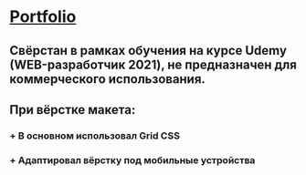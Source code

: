 
# [Portfolio](https://portfolio.frontsaf.ru/)

## Свёрстан в рамках обучения на курсе Udemy (WEB-разработчик 2021), не предназначен для коммерческого использования.
## При вёрстке макета:
  ### + В основном использовал Grid CSS
  ### + Адаптировал вёрстку под мобильные устройства
